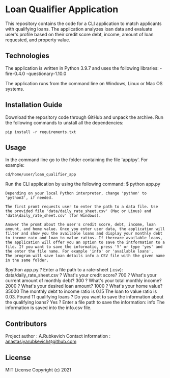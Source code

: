 # Loan Qualifier Application

This repository contains the code for a CLI application to match applicants with qualifying loans. The application analyzes loan data and evaluate user's profile based on their credit score debt, income, amount of loan requested, and property value.

## Technologies
The application is written in Python 3.9.7 and uses the following libraries:
-fire-0.4.0
-questionary-1.10.0

The application runs from the command line on Windows, Linux or Mac OS systems.


## Installation Guide

Download the repository code through GitHub and unpack the archive. Run the following commands to unstall all the dependencies:
```
pip install -r requirements.txt
```
## Usage
In the command line go to the folder containing the file 'app/py'.
For example:
```
cd/home/user/loan_qualifier_app
```

Run the CLI application by using the following command:
$ python app.py
```
Depending on your local Python interpreter, change 'python' to 'python3', if needed.

The first promt requests user to enter the path to a data file. Use the provided file 'data/daily_rate_sheet.csv' (Mac or Linus) and 'data\daily_rate_sheet.csv' (for Windows).

Answer the promt about the user's credit score, debt, income, loan amount, and home value. Once you enter user data, the application will filter and show you the available loans and display your monthly debt to income raio and loan to value ratios. If thereare available loans, the application will offer you an option to save the intformation to a file. If you want to save the informatio, press 'Y' or type 'yes' and the enter the file name. For example 'info' or 'available loans'.
The program will save loan details info a CSV file with the given name in the same folder.

```
$python app.py
? Enter a file path to a rate-sheet (.csv): data/daily_rate_sheet.csv
? What's your credit score? 700
? What's your current amount of monthly debt? 300
? What's your total monthly income? 2000
? What's your desired loan amount? 1000
? What's your home value? 35000
The monthly debt to income ratio is 0.15
The loan to value ratio is 0.03.
Found 11 qualifying loans
? Do you want to save the information about the qualifying loans? Yes
? Enter a file path to save the information: info
The information is saved into the info.csv file.
## Contributors
Project author : A.Rubkevich
Contact information : anastasiyarubkevich@github.com

## License
MIT License
Copyright (c) 2021